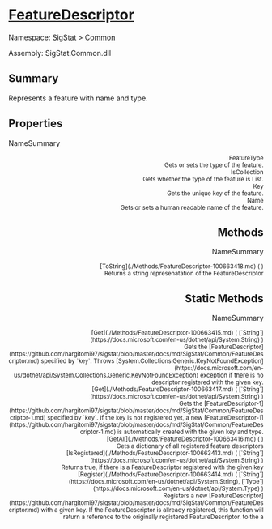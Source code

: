 # [FeatureDescriptor](./FeatureDescriptor.md)

Namespace: [SigStat]() > [Common](./README.md)

Assembly: SigStat.Common.dll

## Summary
Represents a feature with name and type.

## Properties

NameSummary

<div style="text-align: right"><sub>FeatureType</sub></ div ><div style="text-align: right"><sub>Gets or sets the type of the feature.</sub></ div ><br>
<div style="text-align: right"><sub>IsCollection</sub></ div ><div style="text-align: right"><sub>Gets whether the type of the feature is List.</sub></ div ><br>
<div style="text-align: right"><sub>Key</sub></ div ><div style="text-align: right"><sub>Gets the unique key of the feature.</sub></ div ><br>
<div style="text-align: right"><sub>Name</sub></ div ><div style="text-align: right"><sub>Gets or sets a human readable name of the feature.</sub></ div ><br>


## Methods

NameSummary

<div style="text-align: right"><sub>[ToString](./Methods/FeatureDescriptor-100663418.md) (  )</sub></ div ><div style="text-align: right"><sub>Returns a string represenatation of the FeatureDescriptor</sub></ div ><br>


## Static Methods

NameSummary

<div style="text-align: right"><sub>[Get](./Methods/FeatureDescriptor-100663415.md) ( [`String`](https://docs.microsoft.com/en-us/dotnet/api/System.String) )</sub></ div ><div style="text-align: right"><sub>Gets the [FeatureDescriptor](https://github.com/hargitomi97/sigstat/blob/master/docs/md/SigStat/Common/FeatureDescriptor.md) specified by `key`.  Throws [System.Collections.Generic.KeyNotFoundException](https://docs.microsoft.com/en-us/dotnet/api/System.Collections.Generic.KeyNotFoundException) exception if there is no descriptor registered with the given key.</sub></ div ><br>
<div style="text-align: right"><sub>[Get](./Methods/FeatureDescriptor-100663417.md) ( [`String`](https://docs.microsoft.com/en-us/dotnet/api/System.String) )</sub></ div ><div style="text-align: right"><sub>Gets the [FeatureDescriptor-1](https://github.com/hargitomi97/sigstat/blob/master/docs/md/SigStat/Common/FeatureDescriptor-1.md) specified by `key`.  If the key is not registered yet, a new [FeatureDescriptor-1](https://github.com/hargitomi97/sigstat/blob/master/docs/md/SigStat/Common/FeatureDescriptor-1.md) is automatically created with the given key and type.</sub></ div ><br>
<div style="text-align: right"><sub>[GetAll](./Methods/FeatureDescriptor-100663416.md) (  )</sub></ div ><div style="text-align: right"><sub>Gets a dictionary of all registered feature descriptors</sub></ div ><br>
<div style="text-align: right"><sub>[IsRegistered](./Methods/FeatureDescriptor-100663413.md) ( [`String`](https://docs.microsoft.com/en-us/dotnet/api/System.String) )</sub></ div ><div style="text-align: right"><sub>Returns true, if there is a FeatureDescriptor registered with the given key</sub></ div ><br>
<div style="text-align: right"><sub>[Register](./Methods/FeatureDescriptor-100663414.md) ( [`String`](https://docs.microsoft.com/en-us/dotnet/api/System.String), [`Type`](https://docs.microsoft.com/en-us/dotnet/api/System.Type) )</sub></ div ><div style="text-align: right"><sub>Registers a new [FeatureDescriptor](https://github.com/hargitomi97/sigstat/blob/master/docs/md/SigStat/Common/FeatureDescriptor.md) with a given key.  If the FeatureDescriptor is allready registered, this function will  return a reference to the originally registered FeatureDescriptor.  to the a</sub></ div ><br>


